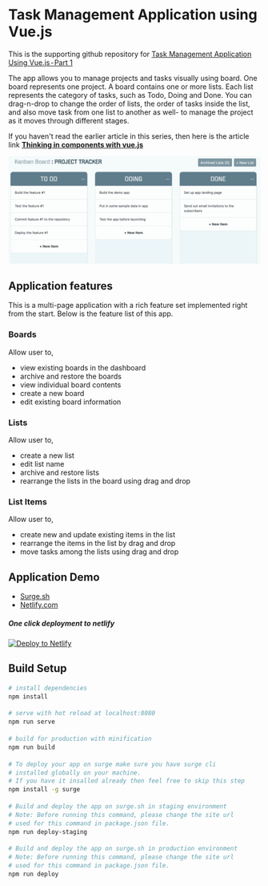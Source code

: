 # Task Management Application using Vue.js

This is the supporting github repository for [Task Management Application Using Vue.js - Part 1]()

The app allows you to manage projects and tasks visually using board. One board represents one project. A board contains one or more lists. Each list represents the category of tasks, such as Todo, Doing and Done. You can drag-n-drop to change the order of lists, the order of tasks inside the list, and also move task from one list to another as well- to manage the project as it moves through different stages.

If you haven't read the earlier article in this series, then here is the article link
[**Thinking in components with vue.js**](https://medium.com/@_shirish/thinking-in-components-with-vue-js-a35b5af12df)

![Project Image](/docs/images/project.png)

## Application features

This is a multi-page application with a rich feature set implemented right from the start. Below is the feature list of this app.

### Boards

Allow user to,

- view existing boards in the dashboard
- archive and restore the boards
- view individual board contents
- create a new board
- edit existing board information

### Lists

Allow user to,

- create a new list
- edit list name
- archive and restore lists
- rearrange the lists in the board using drag and drop

### List Items

Allow user to,

- create new and update existing items in the list
- rearrange the items in the list by drag and drop
- move tasks among the lists using drag and drop

## Application Demo

- [Surge.sh](http://kanban-board-demo.surge.sh)
- [Netlify.com](https://task-management-app.netlify.com)

##### One click deployment to netlify

[![Deploy to Netlify](https://www.netlify.com/img/deploy/button.svg)](https://app.netlify.com/start/deploy?repository=https://github.com/techlab23/task-management-app)

## Build Setup

```bash
# install dependencies
npm install

# serve with hot reload at localhost:8080
npm run serve

# build for production with minification
npm run build

# To deploy your app on surge make sure you have surge cli
# installed globally on your machine.
# If you have it insalled already then feel free to skip this step
npm install -g surge

# Build and deploy the app on surge.sh in staging environment
# Note: Before running this command, please change the site url
# used for this command in package.json file.
npm run deploy-staging

# Build and deploy the app on surge.sh in production environment
# Note: Before running this command, please change the site url
# used for this command in package.json file.
npm run deploy
```
